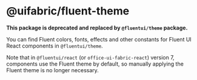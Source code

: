 # @uifabric/fluent-theme

**This package is deprecated and replaced by `@fluentui/theme` package.**

You can find Fluent colors, fonts, effects and other constants for Fluent UI React components in `@fluentui/theme`.

Note that in `@fluentui/react` (or `office-ui-fabric-react`) version 7, components use the Fluent theme by default, so manually applying the Fluent theme is no longer necessary.
